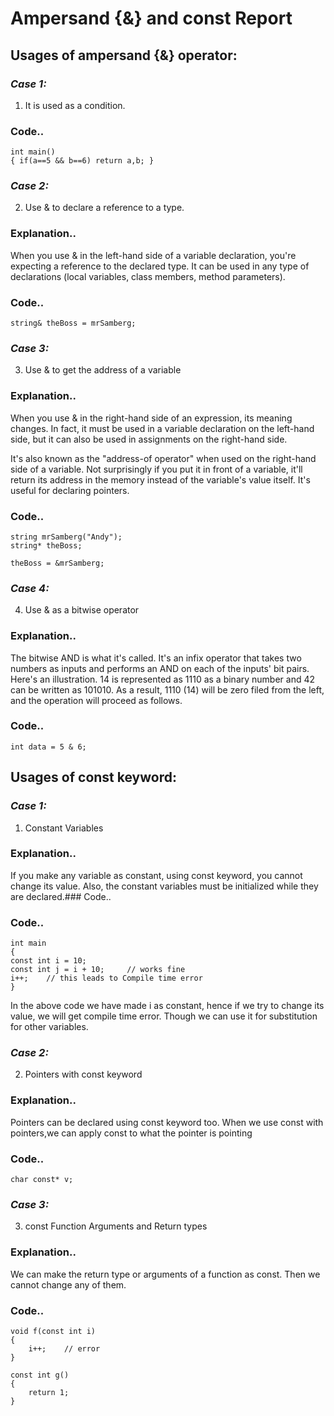 # Ampersand {&} and const Report
## Usages of ampersand {&} operator:
### *Case 1:*
1. It is used as a condition. 
### Code..
```
int main()
{ if(a==5 && b==6) return a,b; }
```

### *Case 2:*
2. Use & to declare a reference to a type.
### Explanation..
When you use & in the left-hand side of a variable declaration, you're expecting a reference to the declared type. It can be used in any type of declarations (local variables, class members, method parameters).
### Code..
```string mrSamberg("Andy");
string& theBoss = mrSamberg;
```

### *Case 3:*
3. Use & to get the address of a variable
### Explanation..
When you use & in the right-hand side of an expression, its meaning changes. In fact, it must be used in a variable declaration on the left-hand side, but it can also be used in assignments on the right-hand side.

It's also known as the "address-of operator" when used on the right-hand side of a variable. Not surprisingly if you put it in front of a variable, it'll return its address in the memory instead of the variable's value itself. It's useful for declaring pointers.
### Code..
```
string mrSamberg("Andy");
string* theBoss;

theBoss = &mrSamberg;
```
### *Case 4:*
4. Use & as a bitwise operator
### Explanation..
The bitwise AND is what it's called. It's an infix operator that takes two numbers as inputs and performs an AND on each of the inputs' bit pairs. Here's an illustration. 14 is represented as 1110 as a binary number and 42 can be written as 101010. As a result, 1110 (14) will be zero filed from the left, and the operation will proceed as follows.
### Code..
```
int data = 5 & 6;
```

## Usages of const keyword:
### *Case 1:*
1. Constant Variables
### Explanation..
If you make any variable as constant, using const keyword, you cannot change its value. Also, the constant variables must be initialized while they are declared.### Code..
### Code..
```
int main
{
const int i = 10;
const int j = i + 10;     // works fine
i++;    // this leads to Compile time error   
}
```
In the above code we have made i as constant, hence if we try to change its value, we will get compile time error. Though we can use it for substitution for other variables.
### *Case 2:*
2. Pointers with const keyword
### Explanation..
Pointers can be declared using const keyword too. When we use const with pointers,we can apply const to what the pointer is pointing
### Code..
```
char const* v;
```
### *Case 3:*
3. const Function Arguments and Return types
### Explanation..
We can make the return type or arguments of a function as const. Then we cannot change any of them.
### Code..
```
void f(const int i)
{
    i++;    // error
}

const int g()
{
    return 1;
}
```

